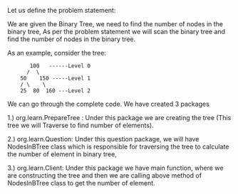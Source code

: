 Let us define the problem statement:

We are given the Binary Tree, we need to find the number of nodes in the binary tree, 
As per the problem statement we will scan the binary tree and find the number of nodes in the binary tree.

As an example, consider the tree:
	
		   100   ------Level 0
		  /  \
		50    150 -----Level 1
		/ \    \
	    25  80  160 ---Level 2
				 
							  
					  
We can go through the complete code. We have created 3 packages

1.) org.learn.PrepareTree : Under this package we are creating the tree (This tree we will Traverse to find number of elements).

2.) org.learn.Question: Under this question package, we will have NodesInBTree  class 
which is responsible for traversing the tree to calculate the number of element in binary tree,

3.) org.learn.Client: Under this package we have main function, where 
	we are constructing the tree and then we are calling above method of 
	NodesInBTree class to get the number of element.